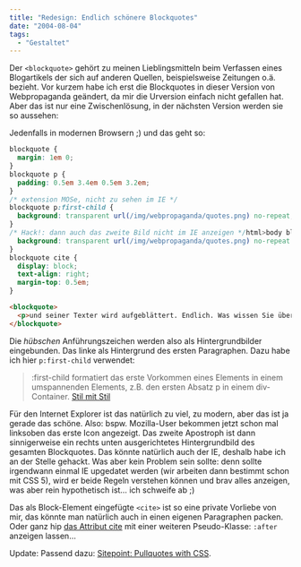 ```yaml
---
title: "Redesign: Endlich schönere Blockquotes"
date: "2004-08-04"
tags:
  - "Gestaltet"
---
```


Der `<blockquote>` gehört zu meinen Lieblingsmitteln beim Verfassen eines Blogartikels der sich auf anderen Quellen, beispielsweise Zeitungen o.ä. bezieht. Vor kurzem habe ich erst die Blockquotes in dieser Version von Webpropaganda geändert, da mir die Urversion einfach nicht gefallen hat. Aber das ist nur eine Zwischenlösung, in der nächsten Version werden sie so aussehen:

Jedenfalls in modernen Browsern ;) und das geht so:

```css
blockquote {
  margin: 1em 0;
}
blockquote p {
  padding: 0.5em 3.4em 0.5em 3.2em;
}
/* extension MOSe, nicht zu sehen im IE */
blockquote p:first-child {
  background: transparent url(/img/webpropaganda/quotes.png) no-repeat;
}
/* Hack!: dann auch das zweite Bild nicht im IE anzeigen */html>body blockquote {
  background: transparent url(/img/webpropaganda/quotes.png) no-repeat bottom right;
}
blockquote cite {
  display: block;
  text-align: right;
  margin-top: 0.5em;
}
```

```html
<blockquote>
  <p>und seiner Texter wird aufgeblättert. Endlich. Was wissen Sie über Blindtext? Katholischen nimmt man für Kochbücher, evangelischen für Bauhausmöbelprospekte, hebräischer wird in Hollywood verfilmt, atheistischer ist für Procter & Gamble Waschmittel, arabischer ist nicht. Und weiter? Zu wem beten Karl und Claudia jeden Tag als Buße für ihre Blindtext-Sünde? Zu ihr. Zur Heiligen Marie Antoinette. Madame ging schön aufs Schafott. Welch eine Haltung. Sie weiß, sie kriegt den Kopf ab. Aber vorher<br /> <cite><a href="#">Dieter Blindtext</a><cite></p>
</blockquote>
```

Die _hübschen_ Anführungszeichen werden also als Hintergrundbilder eingebunden. Das linke als Hintergrund des ersten Paragraphen. Dazu habe ich hier `p:first-child` verwendet:

> :first-child formatiert das erste Vorkommen eines Elements in einem umspannenden Elements, z.B. den ersten Absatz p in einem div-Container. [Stil mit Stil](http://www.mediaevent.de/css2/pseudoclasses.html#first)

Für den Internet Explorer ist das natürlich zu viel, zu modern, aber das ist ja gerade das schöne. Also: bspw. Mozilla-User bekommen jetzt schon mal linksoben das erste Icon angezeigt. Das zweite Apostroph ist dann sinnigerweise ein rechts unten ausgerichtetes Hintergrundbild des gesamten Blockquotes. Das könnte natürlich auch der IE, deshalb habe ich an der Stelle gehackt. Was aber kein Problem sein sollte: denn sollte irgendwann einmal IE upgedatet werden (wir arbeiten dann bestimmt schon mit CSS 5), wird er beide Regeln verstehen können und brav alles anzeigen, was aber rein hypothetisch ist… ich schweife ab ;)

Das als Block-Element eingefügte `<cite>` ist so eine private Vorliebe von mir, das könnte man natürlich auch in einen eigenen Paragraphen packen. Oder ganz hip [das Attribut cite](http://www.simiandesign.com/blog-fu/2003/11/cite_your_blockquotes.php) mit einer weiteren Pseudo-Klasse: `:after` anzeigen lassen…

Update: Passend dazu: [Sitepoint: Pullquotes with CSS](http://www.sitepoint.com/test/pullquote.htm).
